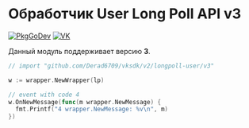 # Обработчик User Long Poll API v3

[![PkgGoDev](https://pkg.go.dev/badge/github.com/Derad6709/vksdk/v2/longpoll-user/v3)](https://pkg.go.dev/github.com/Derad6709/vksdk/v2/longpoll-user/v3)
[![VK](https://img.shields.io/badge/developers-%234a76a8.svg?logo=VK&logoColor=white)](https://vk.com/dev/using_longpoll)

Данный модуль поддерживает версию **3**.

```go
// import "github.com/Derad6709/vksdk/v2/longpoll-user/v3"

w := wrapper.NewWrapper(lp)

// event with code 4
w.OnNewMessage(func(m wrapper.NewMessage) {
  fmt.Printf("4 wrapper.NewMessage: %v\n", m)
})
```
